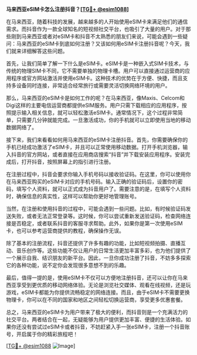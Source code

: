 **马来西亚eSIM卡怎么注册抖音？[[TG💪+ @esim1088](https://t.me/s/esim1088)]**

在马来西亚，随着科技的发展，越来越多的人开始使用eSIM卡来满足他们的通信需求。而抖音作为一款全球知名的短视频社交平台，也吸引了大量的用户。对于那些刚到马来西亚或者对eSIM卡和抖音不太熟悉的朋友们来说，可能会遇到一些疑问：马来西亚的eSIM卡到底如何注册？又该如何用eSIM卡注册抖音呢？今天，我们就来详细解答这些问题。

首先，让我们简单了解一下什么是eSIM卡。eSIM卡是一种嵌入式SIM卡技术，与传统的物理SIM卡不同，它不需要单独的物理卡槽。用户可以直接通过运营商的应用程序或官方网站激活并使用eSIM卡。这种技术的优势在于方便、快捷，而且支持多设备同时连接，非常适合经常旅行或需要灵活切换网络环境的用户。

那么，马来西亚的eSIM卡是如何工作的呢？在马来西亚，像Maxis、Celcom和Digi这样的主要电信运营商都提供eSIM服务。用户只需下载相应的应用程序，按照提示输入相关信息，就可以轻松激活eSIM卡。通常情况下，这个过程非常简单，只需要几分钟就能完成。一旦激活成功，你的手机就可以立即使用当地的移动数据网络了。

接下来，我们来看看如何用马来西亚的eSIM卡注册抖音。首先，你需要确保你的手机已经成功激活了eSIM卡，并且可以正常使用移动数据。打开手机浏览器，输入抖音的官方网站，或者直接在应用商店搜索“抖音”并下载安装应用程序。安装完成后，打开抖音，按照屏幕上的指引进行注册。

在注册过程中，抖音会要求你输入手机号码以接收验证码。在这里，你可以使用你在马来西亚购买的eSIM卡对应的手机号码。输入正确的验证码后，设置你的密码，填写个人资料，就可以正式成为抖音用户了。需要注意的是，在填写个人资料时，确保信息的真实性，这样可以帮助你更好地管理账号。

当然，在注册和使用抖音的过程中，可能会遇到一些问题。比如，有时候验证码发送失败，或者无法正常登录等。这时候，你可以尝试重新发送验证码，检查网络连接是否稳定，或者联系抖音的客服寻求帮助。此外，如果你是第一次使用eSIM卡，也可以参考运营商提供的教程，确保操作无误。

除了基本的注册流程，抖音还提供了许多有趣的功能，比如短视频拍摄、直播互动、音乐创作等。这些功能不仅让用户的日常生活更加丰富多彩，也为他们提供了一个展示自我、结识朋友的新平台。因此，一旦你成功注册了抖音，不妨多多探索它的各种功能，说不定你会发现很多意想不到的乐趣。

最后，值得一提的是，使用eSIM卡不仅可以方便地注册抖音，还可以让你在马来西亚享受到更优质的移动网络体验。无论是浏览社交媒体、观看在线视频，还是玩游戏，eSIM卡都能为你提供流畅稳定的网络连接。而且，由于eSIM卡不需要更换物理卡，你可以在不同的国家和地区之间轻松切换运营商，享受更多优惠套餐。

总之，马来西亚的eSIM卡为用户带来了极大的便利，而抖音则是一个充满活力的社交平台。两者结合在一起，无疑能够为用户提供更加丰富、便捷的生活体验。如果你还没有尝试过eSIM卡或者抖音，不妨赶紧入手一张eSIM卡，注册一个抖音账号，开启属于你的精彩旅程吧！

[[TG💪+ @esim1088](https://t.me/s/esim1088) ![Image](https://i.postimg.cc/4NQfJmqS/Snipaste-2025-05-13-00-14-12.png)]